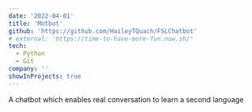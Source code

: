 ```yaml
---
date: '2022-04-01'
title: 'Motbot'
github: 'https://github.com/HaileyTQuach/FSLChatbot'
# external: 'https://time-to-have-more-fun.now.sh/'
tech:
  - Python
  - Git
company: ''
showInProjects: true
---
```


A chatbot which enables real conversation to learn a second language
